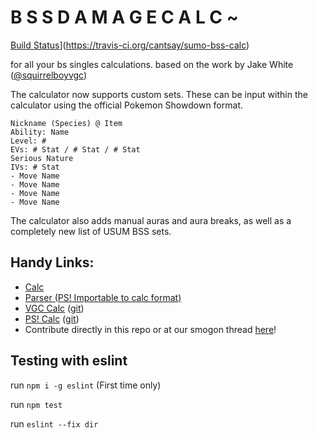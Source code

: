 # B S S D A M A G E C A L C ~
[Build Status](https://travis-ci.org/cantsay/sumo-bss-calc.svg)](https://travis-ci.org/cantsay/sumo-bss-calc)

for all your bs singles calculations. based on the work by Jake White ([@squirrelboyvgc](https://twitter.com/squirrelboyvgc))

The calculator now supports custom sets.  These can be input within the calculator using the official Pokemon Showdown format.

```
Nickname (Species) @ Item
Ability: Name
Level: #
EVs: # Stat / # Stat / # Stat
Serious Nature
IVs: # Stat
- Move Name
- Move Name
- Move Name
- Move Name
```

The calculator also adds manual auras and aura breaks, as well as a completely new list of USUM BSS sets.  

## Handy Links:

* [Calc](https://cantsay.github.io/sumo-bss-calc/)
* [Parser (PS! Importable to calc format)](https://legofigure11.github.io/custom-calc-parser/)
* [VGC Calc](https://jake-white.github.io/VGC-Damage-Calculator/) ([git](https://github.com/jake-white/VGC-Damage-Calculator))
* [PS! Calc](https://pokemonshowdown.com/damagecalc/) ([git](https://github.com/Zarel/honko-damagecalc))
* Contribute directly in this repo or at our smogon thread [here](https://www.smogon.com/forums/threads/3597699/)!

## Testing with eslint
run ``npm i -g eslint`` (First time only)

run ``npm test``

run ``eslint --fix dir``
